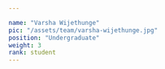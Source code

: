 ```yaml
---

name: "Varsha Wijethunge"
pic: "/assets/team/varsha-wijethunge.jpg"
position: "Undergraduate"
weight: 3
rank: student
---
```


